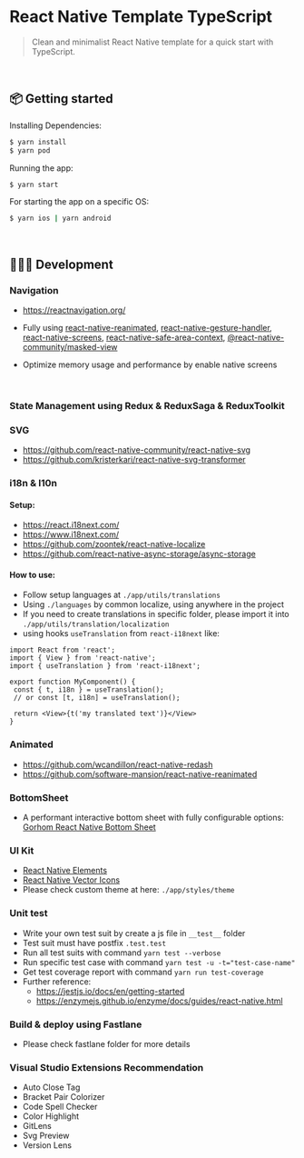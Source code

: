 # React Native Template TypeScript

> Clean and minimalist React Native template for a quick start with TypeScript.

<br />

## 📦 Getting started

Installing Dependencies:

```bash
$ yarn install
$ yarn pod
```

Running the app:

```bash
$ yarn start
```

For starting the app on a specific OS:

```bash
$ yarn ios | yarn android
```

<br />

## 👩🏾‍💻 Development

### Navigation

- https://reactnavigation.org/

- Fully using [react-native-reanimated](https://github.com/software-mansion/react-native-reanimated), [react-native-gesture-handler](https://github.com/software-mansion/react-native-gesture-handler), [react-native-screens](https://github.com/software-mansion/react-native-screens), [react-native-safe-area-context](https://github.com/th3rdwave/react-native-safe-area-context), [@react-native-community/masked-view](https://github.com/react-native-masked-view/masked-view#readme)

- Optimize memory usage and performance by enable native screens

<br/>

### State Management using Redux & ReduxSaga & ReduxToolkit

### SVG

- https://github.com/react-native-community/react-native-svg
- https://github.com/kristerkari/react-native-svg-transformer

### i18n & l10n

#### Setup:

- https://react.i18next.com/
- https://www.i18next.com/
- https://github.com/zoontek/react-native-localize
- https://github.com/react-native-async-storage/async-storage

#### How to use:

- Follow setup languages at `./app/utils/translations`
- Using `./languages` by common localize, using anywhere in the project
- If you need to create translations in specific folder, please import it into `./app/utils/translation/localization`
- using hooks `useTranslation` from `react-i18next` like:

```
import React from 'react';
import { View } from 'react-native';
import { useTranslation } from 'react-i18next';

export function MyComponent() {
 const { t, i18n } = useTranslation();
 // or const [t, i18n] = useTranslation();

 return <View>{t('my translated text')}</View>
}
```

### Animated

- https://github.com/wcandillon/react-native-redash
- https://github.com/software-mansion/react-native-reanimated

### BottomSheet

- A performant interactive bottom sheet with fully configurable options: [Gorhom React Native Bottom Sheet](https://gorhom.github.io/react-native-bottom-sheet/)

### UI Kit

- [React Native Elements](https://reactnativeelements.com/docs)
- [React Native Vector Icons](https://github.com/oblador/react-native-vector-icons)
- Please check custom theme at here: `./app/styles/theme`

### Unit test

- Write your own test suit by create a js file in `__test__` folder
- Test suit must have postfix `.test.test`
- Run all test suits with command `yarn test --verbose`
- Run specific test case with command `yarn test -u -t="test-case-name"`
- Get test coverage report with command `yarn run test-coverage`
- Further reference:
  - https://jestjs.io/docs/en/getting-started
  - https://enzymejs.github.io/enzyme/docs/guides/react-native.html

### Build & deploy using Fastlane

- Please check fastlane folder for more details

### Visual Studio Extensions Recommendation

- Auto Close Tag
- Bracket Pair Colorizer
- Code Spell Checker
- Color Highlight
- GitLens
- Svg Preview
- Version Lens
